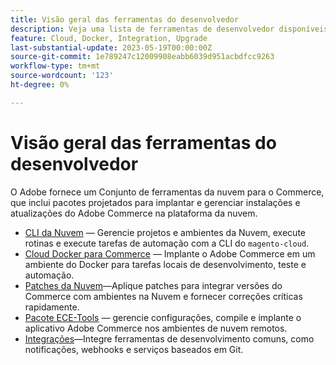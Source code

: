 ```yaml
---
title: Visão geral das ferramentas do desenvolvedor
description: Veja uma lista de ferramentas de desenvolvedor disponíveis para uso com o Adobe Commerce na infraestrutura em nuvem.
feature: Cloud, Docker, Integration, Upgrade
last-substantial-update: 2023-05-19T00:00:00Z
source-git-commit: 1e789247c12009908eabb6039d951acbdfcc9263
workflow-type: tm+mt
source-wordcount: '123'
ht-degree: 0%

---
```


# Visão geral das ferramentas do desenvolvedor

O Adobe fornece um Conjunto de ferramentas da nuvem para o Commerce, que inclui pacotes projetados para implantar e gerenciar instalações e atualizações do Adobe Commerce na plataforma da nuvem.

- [CLI da Nuvem](cloud-cli-overview.md) — Gerencie projetos e ambientes da Nuvem, execute rotinas e execute tarefas de automação com a CLI do `magento-cloud`.
- [Cloud Docker para Commerce](cloud-docker.md) — Implante o Adobe Commerce em um ambiente do Docker para tarefas locais de desenvolvimento, teste e automação.
- [Patches da Nuvem](../development/apply-patches.md)—Aplique patches para integrar versões do Commerce com ambientes na Nuvem e fornecer correções críticas rapidamente.
- [Pacote ECE-Tools](package-overview.md) — gerencie configurações, compile e implante o aplicativo Adobe Commerce nos ambientes de nuvem remotos.
- [Integrações](../integrations/overview.md)—Integre ferramentas de desenvolvimento comuns, como notificações, webhooks e serviços baseados em Git.
